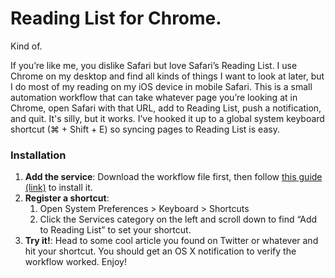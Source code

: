 # Reading List for Chrome.

Kind of.

If you’re like me, you dislike Safari but love Safari’s Reading List. I use Chrome on my desktop and find all kinds of things I want to look at later, but I do most of my reading on my iOS device in mobile Safari. This is a small automation workflow that can take whatever page you’re looking at in Chrome, open Safari with that URL, add to Reading List, push a notification, and quit. It's silly, but it works. I’ve hooked it up to a global system keyboard shortcut (⌘ + Shift + E) so syncing pages to Reading List is easy.

### Installation

1. **Add the service**: Download the workflow file first, then follow [this guide (link)](https://www.macosxautomation.com/automator/serviceinstall/index.html) to install it.
1. **Register a shortcut**:
    1. Open System Preferences > Keyboard > Shortcuts
    1. Click the Services category on the left and scroll down to find “Add to Reading List” to set your shortcut.
1. **Try it!**: Head to some cool article you found on Twitter or whatever and hit your shortcut. You should get an OS X notification to verify the workflow worked. Enjoy!
